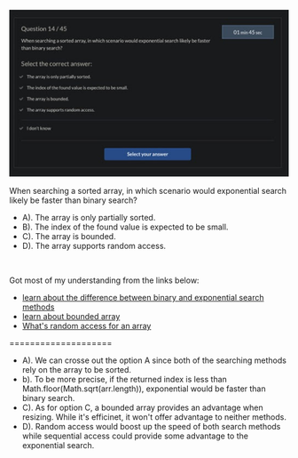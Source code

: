![Image of the Problem](./src/2020-11-21.jpg)

When searching a sorted array, in which scenario would exponential search likely be faster than binary search?

<ul>
<li>A). The array is only partially sorted.</li>
<li>B). The index of the found value is expected to be small.</li>
<li>C). The array is bounded.</li>
<li>D). The array supports random access.</li>
</ul>
<br />

Got most of my understanding from the links below:

<ul>
 <li><a href="https://stackoverflow.com/questions/52844293/exponential-search-vs-binary-search">learn about the difference between binary and exponential search methods</a></li>
 <li><a href="https://www.boost.org/doc/libs/1_40_0/libs/numeric/ublas/doc/bounded_array.htm">learn about bounded array</a></li>
 <li><a href="https://stackoverflow.com/questions/43126147/random-access-in-array">What's random access for an array</a></li>
</ul>

<p>====================</p>
<ul>
<li>A). We can crosse out the option A since both of the searching methods rely on the array to be sorted.</li>
<li>b). To be more precise, if the returned index is less than Math.floor(Math.sqrt(arr.length)), exponential would be faster than binary search.</li>
<li>C). As for option C, a bounded array provides an advantage when resizing. While it's efficinet, it won't offer advantage to neither methods.</li>
<li>D). Random access would boost up the speed of both search methods while sequential access could provide some advantage to the exponential search.</li>
</ul>
